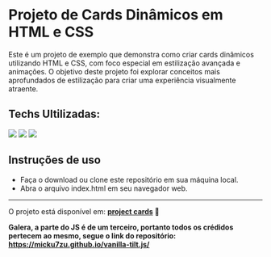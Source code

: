 
<h1>Projeto de Cards Dinâmicos em HTML e CSS</h1>

Este é um projeto de exemplo que demonstra como criar cards dinâmicos utilizando HTML e CSS, com foco especial em estilização avançada e animações. O objetivo deste projeto foi explorar conceitos mais aprofundados de estilização para criar uma experiência visualmente atraente.

<h2>Techs Ultilizadas:</h2>

<div>
 <img src="https://img.shields.io/badge/HTML5-E34F26?style=for-the-badge&logo=html5&logoColor=white" />
 <img src="https://img.shields.io/badge/CSS3-1572B6?style=for-the-badge&logo=css3&logoColor=white" />
 <img src="https://img.shields.io/badge/JavaScript-323330?style=for-the-badge&logo=javascript&logoColor=F7DF1E"/>
</div>

<h2>Instruções de uso</h2>

- Faça o download ou clone este repositório em sua máquina local.
- Abra o arquivo index.html em seu navegador web.

<hr>



O projeto está disponível em: <strong> <a href='https://eduardonunespp.github.io/project-cards/' target='_blank'>project cards</a> <strong/> 🚀



Galera, a parte do JS é de um terceiro, portanto todos os crédidos pertecem ao mesmo, segue o link do repositório: https://micku7zu.github.io/vanilla-tilt.js/
